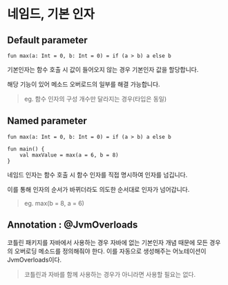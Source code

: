 # 네임드, 기본 인자

## Default parameter
```
fun max(a: Int = 0, b: Int = 0) = if (a > b) a else b
```
기본인자는 함수 호출 시 값이 들어오지 않는 경우 기본인자 값을 할당합니다.

해당 기능이 있어 메소드 오버로드의 일부를 해결 가능합니다.
> eg. 함수 인자의 구성 개수만 달라지는 경우(타입은 동일)

## Named parameter
```
fun max(a: Int = 0, b: Int = 0) = if (a > b) a else b

fun main() {
    val maxValue = max(a = 6, b = 8)
}
```
네임드 인자는 함수 호출 시 함수 인자를 직접 명시하여 인자를 넘깁니다.

이를 통해 인자의 순서가 바뀌더라도 의도한 순서대로 인자가 넘어갑니다.
> eg. max(b = 8, a = 6)

## Annotation : @JvmOverloads
코틀린 패키지를 자바에서 사용하는 경우 자바에 없는 기본인자 개념 때문에 모든 경우의 오버로딩 메소드를 정의해줘야 한다. 이를 자동으로 생성해주는 어노테이션이 JvmOverloads이다.

> 코틀린과 자바를 함께 사용하는 경우가 아니라면 사용할 필요는 없다.
